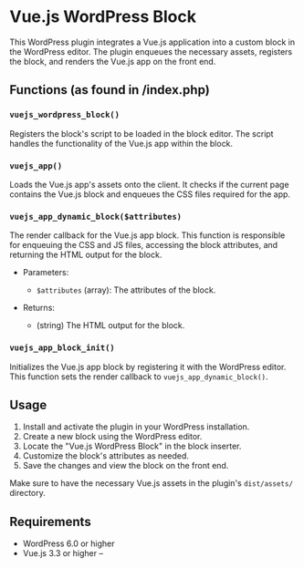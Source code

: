 # Vue.js WordPress Block

This WordPress plugin integrates a Vue.js application into a custom block in the WordPress editor. The plugin enqueues the necessary assets, registers the block, and renders the Vue.js app on the front end.

## Functions (as found in /index.php)

### `vuejs_wordpress_block()`

Registers the block's script to be loaded in the block editor. The script handles the functionality of the Vue.js app within the block.

### `vuejs_app()`

Loads the Vue.js app's assets onto the client. It checks if the current page contains the Vue.js block and enqueues the CSS files required for the app.

### `vuejs_app_dynamic_block($attributes)`

The render callback for the Vue.js app block. This function is responsible for enqueuing the CSS and JS files, accessing the block attributes, and returning the HTML output for the block.

- Parameters:
  - `$attributes` (array): The attributes of the block.

- Returns:
  - (string) The HTML output for the block.

### `vuejs_app_block_init()`

Initializes the Vue.js app block by registering it with the WordPress editor. This function sets the render callback to `vuejs_app_dynamic_block()`.

## Usage

1. Install and activate the plugin in your WordPress installation.
2. Create a new block using the WordPress editor.
3. Locate the "Vue.js WordPress Block" in the block inserter.
4. Customize the block's attributes as needed.
5. Save the changes and view the block on the front end.

Make sure to have the necessary Vue.js assets in the plugin's `dist/assets/` directory.

## Requirements

- WordPress 6.0 or higher
- Vue.js 3.3 or higher – <script setup> is a compile-time syntactic sugar for using Composition API inside Single-File Components (SFCs)

